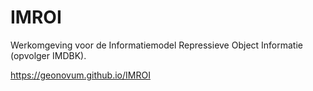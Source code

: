 # IMROI
Werkomgeving voor de Informatiemodel Repressieve Object Informatie (opvolger IMDBK).

https://geonovum.github.io/IMROI
